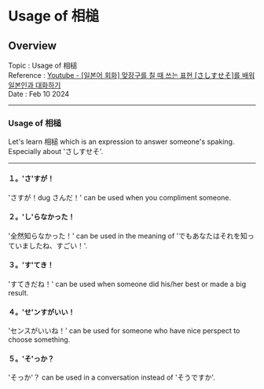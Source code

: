 # Usage of 相槌

## Overview

Topic : Usage of 相槌<br>
Reference : [Youtube - [일본어 회화] 맞장구를 칠 때 쓰는 표현 [さしすせそ]를 배워 일본인과 대화하기 ](https://youtu.be/CP4MQ4-eaP8?si=C5sbLK-DaiJSDSv7)<br>
Date : Feb 10 2024<br>

---

### Usage of 相槌

Let's learn 相槌 which is an expression to answer someone's spaking.<br>
Especially about 'さしすせそ'.<br>

---

#### １。'さ'すが！

'さすが！dug さんだ！' can be used when you compliment someone.<br>

#### ２。'し'らなかった！

'全然知らなかった！' can be used in the meaning of 'でもあなたはそれを知っていましたね、すごい！'.<br>

#### ３。'す'てき！

'すてきだね！' can be used when someone did his/her best or made a big result.<br>

#### ４。'せ'ンすがいい！

'センスがいいね！' can be used for someone who have nice perspect to choose something.<br>

#### ５。'そ'っか？

'そっか'？ can be used in a conversation instead of 'そうですか'.<br>
